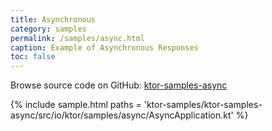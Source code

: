 ```yaml
---
title: Asynchronous
category: samples
permalink: /samples/async.html
caption: Example of Asynchronous Responses
toc: false
---
```


Browse source code on GitHub: [ktor-samples-async](https://github.com/ktorio/ktor/tree/master/ktor-samples/ktor-samples-async)

{% include sample.html paths = 'ktor-samples/ktor-samples-async/src/io/ktor/samples/async/AsyncApplication.kt' %}